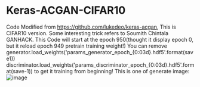 # Keras-ACGAN-CIFAR10
Code Modified from https://github.com/lukedeo/keras-acgan,  This is CIFAR10 version. Some interesting trick refers to Soumith Chintala GANHACK. This Code will start at the epoch 950(thought it display epoch 0, but it reload epoch 949 pretrain training weight!)  You can remove  generator.load_weights('params_generator_epoch_{0:03d}.hdf5'.format(save1)) discriminator.load_weights('params_discriminator_epoch_{0:03d}.hdf5'.format(save-1))  to get it training from beginning!  This is one of generate image:  ![image](https://github.com/King-Of-Knights/Keras-ACGAN-CIFAR10/blob/master/plot_generated.png)
